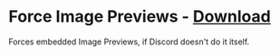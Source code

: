 # Force Image Previews - [Download](https://raw.githubusercontent.com/mwittrien/BetterDiscordAddons/master/Plugins/ForceImagePreviews/ForceImagePreviews.plugin.js)

Forces embedded Image Previews, if Discord doesn't do it itself.
